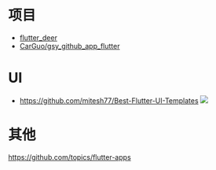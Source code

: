 # 项目


- [flutter_deer](https://github.com/simplezhli/flutter_deer/tree/master/lib/provider)
- [CarGuo/gsy_github_app_flutter](https://github.com/CarGuo/gsy_github_app_flutter)



# UI

- https://github.com/mitesh77/Best-Flutter-UI-Templates
 ![](https://tva1.sinaimg.cn/large/00831rSTgy1gdju5j4uf6j30f80ekdjr.jpg)



# 其他

https://github.com/topics/flutter-apps

